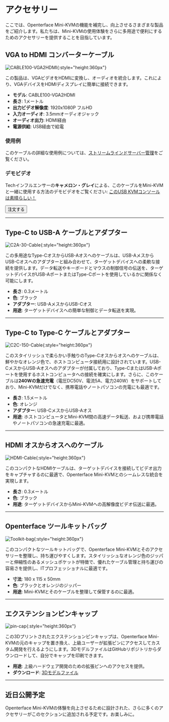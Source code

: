 # アクセサリー

ここでは、Openterface Mini-KVMの機能を補完し、向上させるさまざまな製品をご紹介します。私たちは、Mini-KVMの使用体験をさらに多用途で便利にするためのアクセサリーを提供することを目指しています。

## VGA to HDMI コンバーターケーブル

![CABLE100-VGA2HDMI](images/product/part/CABLE100-VGA2HDMI-1.jpg){:style="height:360px"}

この製品は、VGAビデオをHDMIに変換し、オーディオを統合します。これにより、VGAデバイスをHDMIディスプレイに簡単に接続できます。

- **モデル**: CABLE100-VGA2HDMI
- **長さ**: 1メートル
- **出力ビデオ解像度**: 1920x1080P フルHD
- **入力オーディオ**: 3.5mmオーディオジャック
- **オーディオ出力**: HDMI経由
- **電源供給**: USB経由で給電

### 使用例
このケーブルの詳細な使用例については、[ストリームラインドサーバー管理](/use-cases/#streamlined-server-management)をご覧ください。

### デモビデオ
Techインフルエンサーの**キャメロン・グレイ**による、このケーブルをMini-KVMと一緒に使用する方法のデモビデオをご覧ください: [このUSB KVMコンソールは素晴らしい！](https://youtu.be/xAEQpWyfY-c?si=auB5NtqHVw2C7iIK&t=1693)

<button class="md-button" onclick="window.location.href='https://www.crowdsupply.com/techxartisan/openterface-mini-kvm#products'">注文する</button>

---

## Type-C to USB-A ケーブルとアダプター

![C2A-30-Cable](images/product/part/OP-04-CABLE30-C2A.jpg){:style="height:360px"}

この多用途なType-CオスからUSB-Aオスへのケーブルは、USB-AメスからUSB-Cオスへのアダプターと組み合わせて、ターゲットデバイスへの柔軟な接続を提供します。データ転送やキーボードとマウスの制御信号の伝送を、ターゲットデバイスがUSB-AポートまたはType-Cポートを使用しているかに関係なく可能にします。

- **長さ**: 0.3メートル
- **色**: ブラック
- **アダプター**: USB-AメスからUSB-Cオス
- **用途**: ターゲットデバイスへの簡単な制御とデータ転送を実現。

---

## Type-C to Type-C ケーブルとアダプター

![C2C-150-Cable](images/product/part/OP-05-CABLE150-C2C.jpg){:style="height:360px"}

このスタイリッシュで柔らかい手触りのType-Cオスからオスへのケーブルは、鮮やかなオレンジ色で、ホストコンピュータ接続用に設計されています。USB-CメスからUSB-Aオスへのアダプターが付属しており、Type-CまたはUSB-Aポートを使用するホストコンピュータへの接続を確実にします。さらに、このケーブルは**240Wの急速充電**（電圧DC50V、電流5A、電力240W）をサポートしており、Mini-KVMだけでなく、携帯電話やノートパソコンの充電にも最適です。

- **長さ**: 1.5メートル
- **色**: オレンジ
- **アダプター**: USB-CメスからUSB-Aオス
- **用途**: ホストコンピュータとMini-KVM間の高速データ転送、および携帯電話やノートパソコンの急速充電に最適。

---

## HDMI オスからオスへのケーブル

![HDMI-Cable](images/product/part/OP-03-CABLE30-HDMI.jpg){:style="height:360px"}

このコンパクトなHDMIケーブルは、ターゲットデバイスを接続してビデオ出力をキャプチャするのに最適で、Openterface Mini-KVMとのシームレスな統合を実現します。

- **長さ**: 0.3メートル
- **色**: ブラック
- **用途**: ターゲットデバイスからMini-KVMへの高解像度ビデオ伝送に最適。

---

## Openterface ツールキットバッグ

![Toolkit-bag](images/product/part/OP-06-BAG-TOOLKIT.jpg){:style="height:360px"}

このコンパクトなツールキットバッグで、Openterface Mini-KVMとそのアクセサリーを整理し、持ち運びやすくします。スタイリッシュなオレンジ色のジッパーと伸縮性のあるメッシュポケットが特徴で、優れたケーブル管理と持ち運びの容易さを提供し、ITプロフェッショナルに最適です。

- **寸法**: 180 x 115 x 50mm
- **色**: ブラックとオレンジのジッパー
- **用途**: Mini-KVMとそのケーブルを整理して保管するのに最適。

---

## エクステンションピンキャップ

![pin-cap](images/product/part/pin-cap.jpg){:style="height:360px"}

この3Dプリントされたエクステンションピンキャップは、Openterface Mini-KVMの元のキャップを置き換え、上級ユーザーが拡張ピンにアクセスしてカスタム開発を行えるようにします。3DモデルファイルはGitHubリポジトリからダウンロードして、自分でキャップを印刷できます。

- **用途**: 上級ハードウェア開発のための拡張ピンへのアクセスを提供。
- **ダウンロード**: [3Dモデルファイル](https://github.com/TechxArtisanStudio/Openterface_Mini-KVM_Hardware/tree/main/models)

---

## 近日公開予定

Openterface Mini-KVMの体験を向上させるために設計された、さらに多くのアクセサリーがこのセクションに追加される予定です。お楽しみに。